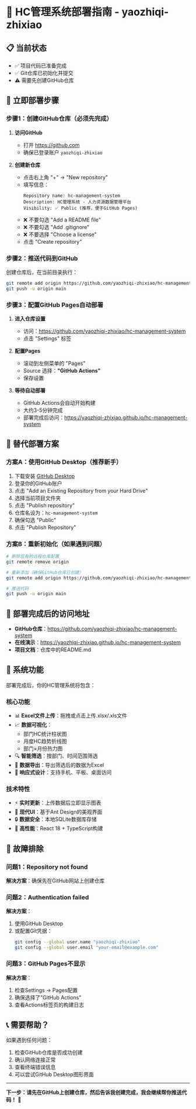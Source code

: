 # 🚀 HC管理系统部署指南 - yaozhiqi-zhixiao

## 📋 当前状态
- ✅ 项目代码已准备完成
- ✅ Git仓库已初始化并提交
- ⚠️ 需要先创建GitHub仓库

## 🎯 立即部署步骤

### 步骤1：创建GitHub仓库（必须先完成）

1. **访问GitHub**
   - 打开 https://github.com
   - 确保已登录账户 `yaozhiqi-zhixiao`

2. **创建新仓库**
   - 点击右上角 "+" → "New repository"
   - 填写信息：
     ```
     Repository name: hc-management-system
     Description: HC管理系统 - 人力资源数据管理平台
     Visibility: ✅ Public (推荐，便于GitHub Pages)
     ```
   - ❌ 不要勾选 "Add a README file"
   - ❌ 不要勾选 "Add .gitignore"
   - ❌ 不要选择 "Choose a license"
   - 点击 "Create repository"

### 步骤2：推送代码到GitHub

创建仓库后，在当前目录执行：

```bash
git remote add origin https://github.com/yaozhiqi-zhixiao/hc-management-system.git
git push -u origin main
```

### 步骤3：配置GitHub Pages自动部署

1. **进入仓库设置**
   - 访问：https://github.com/yaozhiqi-zhixiao/hc-management-system
   - 点击 "Settings" 标签

2. **配置Pages**
   - 滚动到左侧菜单的 "Pages"
   - Source 选择：**"GitHub Actions"**
   - 保存设置

3. **等待自动部署**
   - GitHub Actions会自动开始构建
   - 大约3-5分钟完成
   - 部署完成后访问：https://yaozhiqi-zhixiao.github.io/hc-management-system

## 🔄 替代部署方案

### 方案A：使用GitHub Desktop（推荐新手）

1. 下载安装 [GitHub Desktop](https://desktop.github.com/)
2. 登录你的GitHub账户
3. 点击 "Add an Existing Repository from your Hard Drive"
4. 选择当前项目文件夹
5. 点击 "Publish repository"
6. 仓库名设为：`hc-management-system`
7. 确保勾选 "Public"
8. 点击 "Publish Repository"

### 方案B：重新初始化（如果遇到问题）

```bash
# 删除现有的远程仓库配置
git remote remove origin

# 重新添加（确保GitHub仓库已创建）
git remote add origin https://github.com/yaozhiqi-zhixiao/hc-management-system.git

# 推送代码
git push -u origin main
```

## 🎉 部署完成后的访问地址

- **GitHub仓库**：https://github.com/yaozhiqi-zhixiao/hc-management-system
- **在线演示**：https://yaozhiqi-zhixiao.github.io/hc-management-system
- **项目文档**：仓库中的README.md

## 📱 系统功能

部署完成后，你的HC管理系统将包含：

### 核心功能
- 📊 **Excel文件上传**：拖拽或点击上传.xlsx/.xls文件
- 📈 **数据可视化**：
  - 部门HC统计柱状图
  - 月度HC趋势折线图
  - 部门×月份热力图
- 🔍 **智能筛选**：按部门、时间范围筛选
- 💾 **数据导出**：导出筛选后的数据为Excel
- 📱 **响应式设计**：支持手机、平板、桌面访问

### 技术特性
- ⚡ **实时更新**：上传数据后立即显示图表
- 🎨 **现代UI**：基于Ant Design的美观界面
- 🔒 **数据安全**：本地SQLite数据库存储
- 🚀 **高性能**：React 18 + TypeScript构建

## 🔧 故障排除

### 问题1：Repository not found
**解决方案**：确保先在GitHub网站上创建仓库

### 问题2：Authentication failed
**解决方案**：
1. 使用GitHub Desktop
2. 或配置Git凭据：
   ```bash
   git config --global user.name "yaozhiqi-zhixiao"
   git config --global user.email "your-email@example.com"
   ```

### 问题3：GitHub Pages不显示
**解决方案**：
1. 检查Settings → Pages配置
2. 确保选择了"GitHub Actions"
3. 查看Actions标签页的构建日志

## 📞 需要帮助？

如果遇到任何问题：
1. 检查GitHub仓库是否成功创建
2. 确认网络连接正常
3. 查看终端错误信息
4. 可以尝试GitHub Desktop图形界面

---

**下一步：请先在GitHub上创建仓库，然后告诉我创建完成，我会继续帮你推送代码！** 🎯
